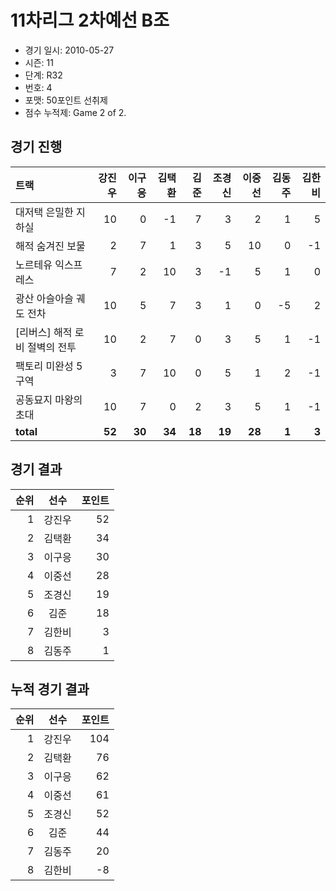 # 11차리그 2차예선 B조

- 경기 일시: 2010-05-27
- 시즌: 11
- 단계: R32
- 번호: 4
- 포맷: 50포인트 선취제
- 점수 누적제: Game 2 of 2.





## 경기 진행

| 트랙 | 강진우 | 이구응 | 김택환 | 김준 | 조경신 | 이중선 | 김동주 | 김한비 |
|:---|---:|---:|---:|---:|---:|---:|---:|---:|
| 대저택 은밀한 지하실 | 10 | 0 | -1 | 7 | 3 | 2 | 1 | 5 |
| 해적 숨겨진 보물 | 2 | 7 | 1 | 3 | 5 | 10 | 0 | -1 |
| 노르테유 익스프레스 | 7 | 2 | 10 | 3 | -1 | 5 | 1 | 0 |
| 광산 아슬아슬 궤도 전차 | 10 | 5 | 7 | 3 | 1 | 0 | -5 | 2 |
| [리버스] 해적 로비 절벽의 전투 | 10 | 2 | 7 | 0 | 3 | 5 | 1 | -1 |
| 팩토리 미완성 5구역 | 3 | 7 | 10 | 0 | 5 | 1 | 2 | -1 |
| 공동묘지 마왕의 초대 | 10 | 7 | 0 | 2 | 3 | 5 | 1 | -1 |
| __total__ | __52__ | __30__ | __34__ | __18__ | __19__ | __28__ | __1__ | __3__ |




## 경기 결과

| 순위 | 선수 | 포인트 |
|---:|:---:|---:|
| 1 | 강진우 | 52 |
| 2 | 김택환 | 34 |
| 3 | 이구응 | 30 |
| 4 | 이중선 | 28 |
| 5 | 조경신 | 19 |
| 6 | 김준 | 18 |
| 7 | 김한비 | 3 |
| 8 | 김동주 | 1 |

## 누적 경기 결과

| 순위 | 선수 | 포인트 |
|---:|:---:|---:|
| 1 | 강진우 | 104 |
| 2 | 김택환 | 76 |
| 3 | 이구응 | 62 |
| 4 | 이중선 | 61 |
| 5 | 조경신 | 52 |
| 6 | 김준 | 44 |
| 7 | 김동주 | 20 |
| 8 | 김한비 | -8 |

